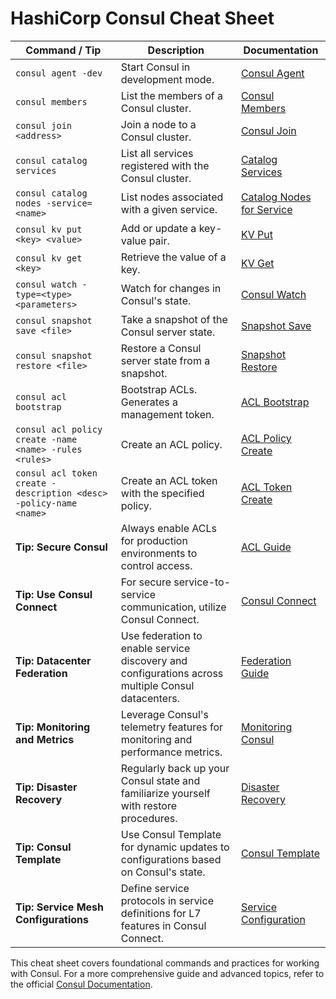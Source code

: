 # HashiCorp Consul Cheat Sheet

| Command / Tip | Description | Documentation |
|---------------|-------------|---------------|
| `consul agent -dev` | Start Consul in development mode. | [Consul Agent](https://www.consul.io/docs/agent) |
| `consul members` | List the members of a Consul cluster. | [Consul Members](https://www.consul.io/commands/members) |
| `consul join <address>` | Join a node to a Consul cluster. | [Consul Join](https://www.consul.io/commands/join) |
| `consul catalog services` | List all services registered with the Consul cluster. | [Catalog Services](https://www.consul.io/api-docs/catalog#list-services) |
| `consul catalog nodes -service=<name>` | List nodes associated with a given service. | [Catalog Nodes for Service](https://www.consul.io/api-docs/catalog#list-nodes-for-service) |
| `consul kv put <key> <value>` | Add or update a key-value pair. | [KV Put](https://www.consul.io/commands/kv/put) |
| `consul kv get <key>` | Retrieve the value of a key. | [KV Get](https://www.consul.io/commands/kv/get) |
| `consul watch -type=<type> <parameters>` | Watch for changes in Consul's state. | [Consul Watch](https://www.consul.io/commands/watch) |
| `consul snapshot save <file>` | Take a snapshot of the Consul server state. | [Snapshot Save](https://www.consul.io/commands/snapshot/save) |
| `consul snapshot restore <file>` | Restore a Consul server state from a snapshot. | [Snapshot Restore](https://www.consul.io/commands/snapshot/restore) |
| `consul acl bootstrap` | Bootstrap ACLs. Generates a management token. | [ACL Bootstrap](https://www.consul.io/commands/acl/bootstrap) |
| `consul acl policy create -name <name> -rules <rules>` | Create an ACL policy. | [ACL Policy Create](https://www.consul.io/commands/acl/policy#create) |
| `consul acl token create -description <desc> -policy-name <name>` | Create an ACL token with the specified policy. | [ACL Token Create](https://www.consul.io/commands/acl/token#create) |
| **Tip: Secure Consul** | Always enable ACLs for production environments to control access. | [ACL Guide](https://www.consul.io/docs/security/acl) |
| **Tip: Use Consul Connect** | For secure service-to-service communication, utilize Consul Connect. | [Consul Connect](https://www.consul.io/docs/connect) |
| **Tip: Datacenter Federation** | Use federation to enable service discovery and configurations across multiple Consul datacenters. | [Federation Guide](https://www.consul.io/docs/enterprise/federation) |
| **Tip: Monitoring and Metrics** | Leverage Consul's telemetry features for monitoring and performance metrics. | [Monitoring Consul](https://www.consul.io/docs/agent/telemetry) |
| **Tip: Disaster Recovery** | Regularly back up your Consul state and familiarize yourself with restore procedures. | [Disaster Recovery](https://www.consul.io/docs/commands/snapshot) |
| **Tip: Consul Template** | Use Consul Template for dynamic updates to configurations based on Consul's state. | [Consul Template](https://github.com/hashicorp/consul-template) |
| **Tip: Service Mesh Configurations** | Define service protocols in service definitions for L7 features in Consul Connect. | [Service Configuration](https://www.consul.io/docs/connect/configuration) |

This cheat sheet covers foundational commands and practices for working with Consul. For a more comprehensive guide and advanced topics, refer to the official [Consul Documentation](https://www.consul.io/docs).
